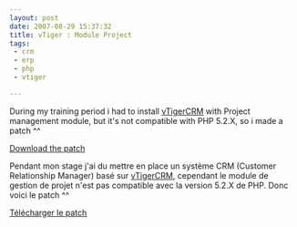 ```yaml
---
layout: post
date: 2007-08-29 15:37:32
title: vTiger : Module Project
tags:
 - crm
 - erp
 - php
 - vtiger

---
```


During my training period i had to install [vTigerCRM](http://www.vtiger.com) with Project management module, but it's not compatible with PHP 5.2.X, so i made a patch ^^

[Download the patch](http://static.zenithar.org/resources/vtiger503_PHP52_Project.rar)

Pendant mon stage j'ai du mettre en place un système CRM (Customer Relationship Manager) basé sur [vTigerCRM](http://www.vtiger.com), cependant le module de gestion de projet n'est pas compatible avec la version 5.2.X de PHP. Donc voici le patch ^^

[Télécharger le patch](http://static.zenithar.org/resources/vtiger503_PHP52_Project.rar)


